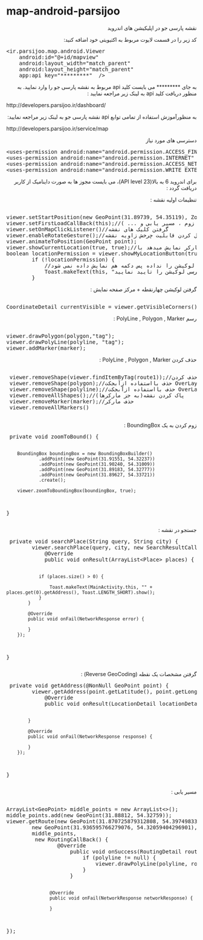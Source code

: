 # map-android-parsijoo
<p dir="rtl">
نقشه پارسی جو در اپلیکیشن های اندروید
</p>


<p dir="rtl">
        کد زیر را در قسمت لایوت مربوط به اکتیویتی خود اضافه کنید:
</p>

<div class="highlight highlight-text-xml">
<pre>&lt;<span class="pl-ent">ir.parsijoo.map.android.Viewer</span>
    android:id="@+id/mapview"
    android:layout_width="match_parent"
    android:layout_height="match_parent"
    app:api_key="*********"  /&gt;</pre></div>


<p dir="rtl">
      به جای ********* می بایست کلید api مربوط به نقشه پارسی جو را وارد نمایید. به منظور دریافت کلید api به لینک زیر مراجعه نمایید :
</p>
<p>
        http://developers.parsijoo.ir/dashboard/
</p>

<p dir="rtl">
    به منظورآموزش استفاده از تمامی توابع api نقشه پارسی جو به لینک زیر مراجعه نمایید:
</p>
<p>
        http://developers.parsijoo.ir/service/map
</p>
<p dir="rtl">
        دسترسی های مورد نیاز
</p>

<div class="highlight highlight-text-xml"><pre>&lt;<span class="pl-ent">uses-permission</span> <span class="pl-e">android</span><span class="pl-e">:</span><span class="pl-e">name</span>=<span class="pl-s"><span class="pl-pds">"</span>android.permission.ACCESS_FINE_LOCATION<span class="pl-pds">"</span></span>/&gt;
&lt;<span class="pl-ent">uses-permission</span> <span class="pl-e">android</span><span class="pl-e">:</span><span class="pl-e">name</span>=<span class="pl-s"><span class="pl-pds">"</span>android.permission.INTERNET<span class="pl-pds">"</span></span> /&gt;
&lt;<span class="pl-ent">uses-permission</span> <span class="pl-e">android</span><span class="pl-e">:</span><span class="pl-e">name</span>=<span class="pl-s"><span class="pl-pds">"</span>android.permission.ACCESS_NETWORK_STATE<span class="pl-pds">"</span></span>  /&gt;
&lt;<span class="pl-ent">uses-permission</span> <span class="pl-e">android</span><span class="pl-e">:</span><span class="pl-e">name</span>=<span class="pl-s"><span class="pl-pds">"</span>android.permission.WRITE_EXTERNAL_STORAGE<span class="pl-pds">"</span></span> /&gt;</pre></div>
<p dir="rtl">
        برای اندروید 6 به بالا(API level 23)، می بایست مجوز ها به صورت داینامیک از کاربر دریافت گردد : <br/>

</p>
<p dir="rtl">
       تنظیمات اولیه نقشه :
</p>
<div class="highlight highlight-text-xml">
<pre><span class="pl-ent">
viewer.setStartPosition(new GeoPoint(31.89739, 54.35119), ZoomLevel.City_1);//ست کردن نقطه آغازی نقشه با زوم
viewer.setFirstLoadCallBack(this);//کالبکی برای متوجه شدن از کامل لود شدن نقشه ( برای شروع تغییر زوم ، مسیر یابی و ... )
viewer.setOnMapClickListener()//گرفتن کلیک های نقشه
viewer.enableRotateGesture();//فعال کردن قابلیت چرخش زاویه نقشه
viewer.animateToPosition(GeoPoint point);
viewer.showCurrentLocation(true, true);//بلافاصله بعد از لود شدن کاربر مکان کاربر را با درج مارکر نمایش میدهد با true کردن هر دو پارامتر همراه با تغییر مکان کاربر مارکر هم اپدیت میشود 
boolean locationPermission = viewer.showMyLocationButton(true);//نمایش دکمه مکان فعلی من که کاربر با کلیک آن به محل کنونی خود می رود مقدار بازگشتی اگر دسترسی های لوکشین گرفته نشده باشد false است . 
        if (!locationPermission) {
            //کاربر دسترسی لوکیشن را نداده پس دکمه هم نمایش داده نمی شود
            Toast.makeText(this, "لطفا دسترسی لوکیشن را تایید نمایید", Toast.LENGTH_SHORT).show();
        }
</pre></div>
        <p dir="rtl">
       گرفتن لوکیشن چهارنقطه + مرکز صفحه  نمایش :
</p>
<div class="highlight highlight-text-xml">
<pre><span class="pl-ent">
CoordinateDetail currentVisible = viewer.getVisibleCorners();
</pre></div>
<p dir="rtl">
       رسم PolyLine , Polygon , Marker :
</p>
<div class="highlight highlight-text-xml">
<pre><span class="pl-ent">
viewer.drawPolygon(polygon,"tag");
viewer.drawPolyLine(polyline, "tag");
viewer.addMarker(marker);
</pre></div><p dir="rtl">
       حذف کردن PolyLine , Polygon , Marker :
</p>
<pre><span class="pl-ent">
 viewer.removeShape(viewer.findItemByTag(route1));//حذف کردن OverLay با استفاده از تگ آن
 viewer.removeShape(polygon);//حذف بااستفاده ازآبجکت OverLay
 viewer.removeShape(polyline);//حذف بااستفاده ازآبجکت OverLay
 viewer.removeAllShapes();//پاک کردن نقشه(به جز مارکرها)
 viewer.removeMarker(marker);//حذف مارکر
 viewer.removeAllMarkers()
 </pre></div><p dir="rtl">

<p dir="rtl">
       زوم کردن به یک BoundingBox :
</p>
<div class="highlight highlight-text-xml">
<pre><span class="pl-ent"> private void zoomToBound() {


        BoundingBox boundingBox = new BoundingBoxBuilder()
                .addPoint(new GeoPoint(31.91551, 54.32237))
                .addPoint(new GeoPoint(31.90240, 54.31009))
                .addPoint(new GeoPoint(31.89183, 54.32777))
                .addPoint(new GeoPoint(31.89627, 54.33721))
                .create();

        viewer.zoomToBoundingBox(boundingBox, true);

}</pre></div>
<p dir="rtl">
       جستجو در نقشه :
</p>
<div class="highlight highlight-text-xml">
<pre><span class="pl-ent"> private void searchPlace(String query, String city) {
        viewer.searchPlace(query, city, new SearchResultCallBack() {
            @Override
            public void onResult(ArrayList&lt;Place&gt; places) {

                if (places.size() > 0) {

                    Toast.makeText(MainActivity.this, "" + places.get(0).getAddress(), Toast.LENGTH_SHORT).show();
                }
            }

            @Override
            public void onFail(NetworkResponse error) {

            }
        });
}</pre></div>

<p dir="rtl">
       گرفتن مشخصات یک نقطه (Reverse GeoCoding) :
</p>
<div class="highlight highlight-text-xml">
<pre><span class="pl-ent"> private void getAddress(@NonNull GeoPoint point) {
        viewer.getAddress(point.getLatitude(), point.getLongitude(), new LocationDetailCallBack() {
            @Override
            public void onResult(LocationDetail locationDetail) {

            }

            @Override
            public void onFail(NetworkResponse response) {

            }
        });
}</pre></div>
<p dir="rtl">
       مسیر یابی :
</p>
<div class="highlight highlight-text-xml">
<pre><span class="pl-ent">
ArrayList&lt;GeoPoint&gt; middle_points = new ArrayList&lt;&gt;();
middle_points.add(new GeoPoint(31.88812, 54.32759));
viewer.getRoute(new GeoPoint(31.870725879312808, 54.397498339843594),
        new GeoPoint(31.936595766279076, 54.32059404296901),
        middle_points,
         new RoutingCallBack() {
                @Override
                    public void onSuccess(RoutingDetail routingDetail, Polyline polyline, Viewer viewer) {
                        if (polyline != null) {
                            viewer.drawPolyLine(polyline, route1);
                        }
                    }

                    @Override
                    public void onFail(NetworkResponse networkResponse) {

                    }
});</pre></div>
